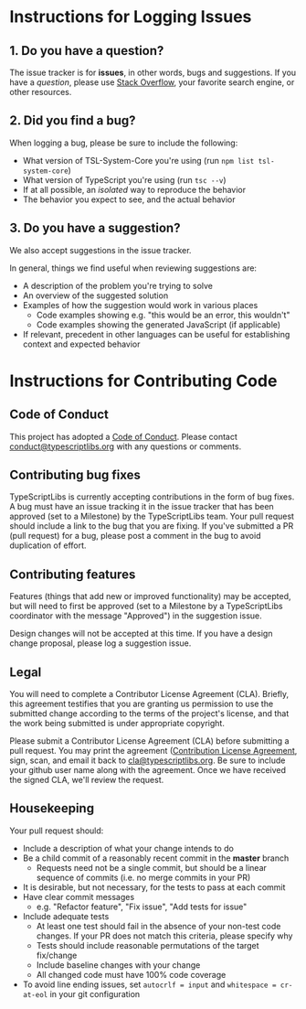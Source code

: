 # Instructions for Logging Issues #


## 1. Do you have a question? ##

The issue tracker is for **issues**, in other words, bugs and suggestions. If
you have a *question*, please use
[Stack Overflow](https://stackoverflow.com/questions/tagged/typescript),
your favorite search engine, or other resources.


## 2. Did you find a bug? ##

When logging a bug, please be sure to include the following:
 * What version of TSL-System-Core you're using (run `npm list tsl-system-core`)
 * What version of TypeScript you're using (run `tsc --v`)
 * If at all possible, an *isolated* way to reproduce the behavior
 * The behavior you expect to see, and the actual behavior


## 3. Do you have a suggestion? ##

We also accept suggestions in the issue tracker.

In general, things we find useful when reviewing suggestions are:
* A description of the problem you're trying to solve
* An overview of the suggested solution
* Examples of how the suggestion would work in various places
  * Code examples showing e.g. "this would be an error, this wouldn't"
  * Code examples showing the generated JavaScript (if applicable)
* If relevant, precedent in other languages can be useful for establishing
  context and expected behavior



# Instructions for Contributing Code #


## Code of Conduct ##

This project has adopted a
[Code of Conduct](https://typescriptlibs.org/CONDUCT.pdf).
Please contact <conduct@typescriptlibs.org> with any questions or comments.


## Contributing bug fixes ##

TypeScriptLibs is currently accepting contributions in the form of bug fixes. A
bug must have an issue tracking it in the issue tracker that has been approved
(set to a Milestone) by the TypeScriptLibs team. Your pull request should
include a link to the bug that you are fixing. If you've submitted a PR (pull
request) for a bug, please post a comment in the bug to avoid duplication of
effort.


## Contributing features ##

Features (things that add new or improved functionality) may be accepted, but
will need to first be approved (set to a Milestone by a TypeScriptLibs
coordinator with the message "Approved") in the suggestion issue.

Design changes will not be accepted at this time. If you have a design change
proposal, please log a suggestion issue.


## Legal ##

You will need to complete a Contributor License Agreement (CLA). Briefly, this
agreement testifies that you are granting us permission to use the submitted
change according to the terms of the project's license, and that the work being
submitted is under appropriate copyright.

Please submit a Contributor License Agreement (CLA) before submitting a pull
request. You may print the agreement
([Contribution License Agreement](https://typescriptlibs.org/CLA.pdf),
sign, scan, and email it back to <cla@typescriptlibs.org>. Be sure to include
your github user name along with the agreement. Once we have received the signed
CLA, we'll review the request.


## Housekeeping ##

Your pull request should:

* Include a description of what your change intends to do
* Be a child commit of a reasonably recent commit in the **master** branch
  * Requests need not be a single commit, but should be a linear sequence of
    commits (i.e. no merge commits in your PR)
* It is desirable, but not necessary, for the tests to pass at each commit
* Have clear commit messages
  * e.g. "Refactor feature", "Fix issue", "Add tests for issue"
* Include adequate tests
  * At least one test should fail in the absence of your non-test code changes.
    If your PR does not match this criteria, please specify why
  * Tests should include reasonable permutations of the target fix/change
  * Include baseline changes with your change
  * All changed code must have 100% code coverage
* To avoid line ending issues, set `autocrlf = input` and
  `whitespace = cr-at-eol` in your git configuration
